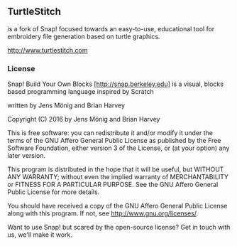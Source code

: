 
## TurtleStitch

is a fork of Snap! focused towards an easy-to-use, educational tool for
embroidery file generation based on turtle graphics. 

http://www.turtlestitch.com


### License


Snap! Build Your Own Blocks [http://snap.berkeley.edu] is a 
visual, blocks based programming language inspired by Scratch

written by Jens Mönig and Brian Harvey 

Copyright (C) 2016 by Jens Mönig and Brian Harvey


This is free software: you can redistribute it and/or modify
it under the terms of the GNU Affero General Public License as
published by the Free Software Foundation, either version 3 of
the License, or (at your option) any later version.

This program is distributed in the hope that it will be useful,
but WITHOUT ANY WARRANTY; without even the implied warranty of
MERCHANTABILITY or FITNESS FOR A PARTICULAR PURPOSE.  See the
GNU Affero General Public License for more details.

You should have received a copy of the GNU Affero General Public License
along with this program.  If not, see <http://www.gnu.org/licenses/>.

Want to use Snap! but scared by the open-source license? Get in touch with us,
we'll make it work.

